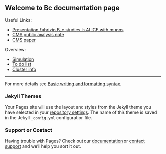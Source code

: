## Welcome to Bc documentation page

Useful Links:
- [Presentation Fabrizio B_c studies in ALICE with muons](https://indico.in2p3.fr/event/19597/contributions/75760/)
- [CMS public analysis note](https://inspirehep.net/files/ae53fcc73a1a50f010506f40f2126a4f)
- [CMS paper](https://arxiv.org/pdf/2201.02659.pdf)

Overview:
- [Simulation](pages/Simulation.md)
- [To do list](pages/To_do_list.md)
- [Cluster info](pages/Cluster.md)

---

For more details see [Basic writing and formatting syntax](https://docs.github.com/en/github/writing-on-github/getting-started-with-writing-and-formatting-on-github/basic-writing-and-formatting-syntax).

### Jekyll Themes

Your Pages site will use the layout and styles from the Jekyll theme you have selected in your [repository settings](https://github.com/lucamicheletti93/Bc_run3_doc.github.io/settings/pages). The name of this theme is saved in the Jekyll `_config.yml` configuration file.

### Support or Contact

Having trouble with Pages? Check out our [documentation](https://docs.github.com/categories/github-pages-basics/) or [contact support](https://support.github.com/contact) and we’ll help you sort it out.
